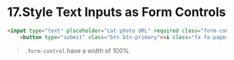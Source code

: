 # 17.Style Text Inputs as Form Controls

```html
<input type="text" placeholder="cat photo URL" required class="form-control">
    <button type="submit" class="btn btn-primary"><i class="fa fa-paper-plane"></i>Submit</button>
```

> `.form-control` have a width of 100%.

